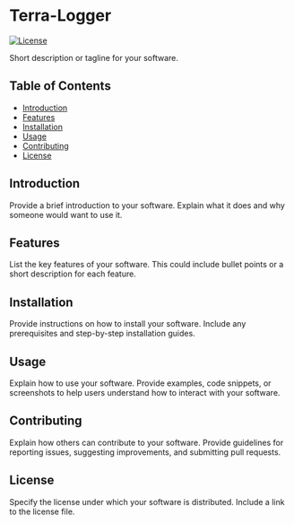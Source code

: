 # Terra-Logger

[![License](https://img.shields.io/badge/License-MIT-blue.svg)](https://opensource.org/licenses/MIT)

Short description or tagline for your software.

## Table of Contents

- [Introduction](#introduction)
- [Features](#features)
- [Installation](#installation)
- [Usage](#usage)
- [Contributing](#contributing)
- [License](#license)

## Introduction

Provide a brief introduction to your software. Explain what it does and why someone would want to use it.

## Features

List the key features of your software. This could include bullet points or a short description for each feature.

## Installation

Provide instructions on how to install your software. Include any prerequisites and step-by-step installation guides.

## Usage

Explain how to use your software. Provide examples, code snippets, or screenshots to help users understand how to interact with your software.

## Contributing

Explain how others can contribute to your software. Provide guidelines for reporting issues, suggesting improvements, and submitting pull requests.

## License

Specify the license under which your software is distributed. Include a link to the license file.

